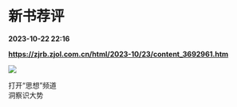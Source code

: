 # 新书荐评

**2023-10-22 22:16**

**https://zjrb.zjol.com.cn/html/2023-10/23/content_3692961.htm**

![](https://zjrb.zjol.com.cn/images/2023-10/23/zjrb2023102300011v01b003.jpg)

打开“思想”频道  
洞察识大势